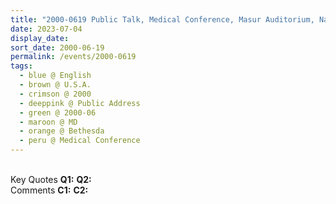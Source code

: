 ```yaml
---
title: "2000-0619 Public Talk, Medical Conference, Masur Auditorium, National Institute of Health, Bethesda, MD, U.S.A."
date: 2023-07-04
display_date: 
sort_date: 2000-06-19
permalink: /events/2000-0619
tags:
  - blue @ English
  - brown @ U.S.A.
  - crimson @ 2000
  - deeppink @ Public Address
  - green @ 2000-06
  - maroon @ MD
  - orange @ Bethesda
  - peru @ Medical Conference
---
```


<br>

<wave-list>
  <list-title color="DarkSeaGreen" width="55">Key Quotes</list-title>
  <list-item color="BlanchedAlmond" width="280"><b>Q1:</b> <i></i></list-item>
  <list-item color="Lavender" width="280"><b>Q2:</b> <i></i></list-item>
</wave-list>

<br>

<wave-list>
  <list-title color="DarkSeaGreen" width="55">Comments</list-title>
  <list-item color="BlanchedAlmond" width="280"><b>C1:</b> <i></i></list-item>
  <list-item color="Lavender" width="280"><b>C2:</b> <i></i></list-item>
</wave-list>